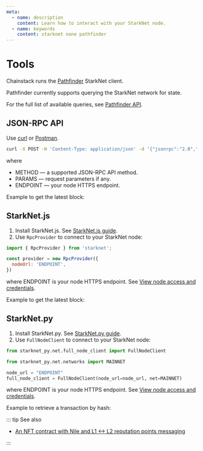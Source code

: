 ```yaml
---
meta:
  - name: description
    content: Learn how to interact with your StarkNet node.
  - name: keywords
    content: starknet none pathfinder
---
```


# Tools

Chainstack runs the [Pathfinder](https://github.com/eqlabs/pathfinder) StarkNet client.

Pathfinder currently supports querying the StarkNet network for state.

For the full list of available queries, see [Pathfinder API](https://github.com/eqlabs/pathfinder#api).

## JSON-RPC API

Use [curl](https://curl.haxx.se) or [Postman](https://www.getpostman.com).

```sh
curl -X POST -H 'Content-Type: application/json' -d '{"jsonrpc":"2.0","id":"0","method":"METHOD","params":[PARAMS]}' ENDPOINT
```

where

* METHOD — a supported JSON-RPC API method.
* PARAMS — request parameters if any.
* ENDPOINT — your node HTTPS endpoint.

Example to get the latest block:

<CodeSwitcher :languages="{kp:'Key-protected',pp:'Password-protected'}">
<template v-slot:kp>

``` sh
curl -X POST -H 'Content-Type: application/json' -d '{"jsonrpc":"2.0","id":"0","method":"starknet_blockNumber","params":[]}' https://nd-123-456-789.p2pify.com/3c6e0b8a9c15224a8228b9a98ca1531d
```

</template>
<template v-slot:pp>

``` sh
curl -X POST -H 'Content-Type: application/json' -d '{"jsonrpc":"2.0","id":"0","method":"starknet_blockNumber","params":[]}' https://user-name:pass-word-pass-word-pass-word@nd-123-456-789.p2pify.com
```

</template>
</CodeSwitcher>

## StarkNet.js

1. Install StarkNet.js. See [StarkNet.js guide](https://www.starknetjs.com/guides/intro).
1. Use `RpcProvider` to connect to your StarkNet node:

``` js
import { RpcProvider } from 'starknet';

const provider = new RpcProvider({
  nodeUrl: 'ENDPOINT',
})
```

where ENDPOINT is your node HTTPS endpoint. See [View node access and credentials](/platform/view-node-access-and-credentials).

Example to get the latest block:

<CodeSwitcher :languages="{kp:'Key-protected',pp:'Password-protected'}">
<template v-slot:kp>

``` js
import { RpcProvider } from 'starknet';
const provider = new RpcProvider({
  nodeUrl: 'https://nd-123-456-789.p2pify.com/3c6e0b8a9c15224a8228b9a98ca1531d',
})
provider.getBlockNumber().then(console.log);
```

</template>
<template v-slot:pp>

``` js
import { RpcProvider } from 'starknet';
const provider = new RpcProvider({
  nodeUrl: 'https://user-name:pass-word-pass-word-pass-word@nd-123-456-789.p2pify.com',
})
provider.getBlockNumber().then(console.log);
```
</template>
</CodeSwitcher>

## StarkNet.py

1. Install StarkNet.py. See [StarkNet.py guide](https://starknetpy.readthedocs.io/en/latest/installation.html).
1. Use `FullNodeClient` to connect to your StarkNet node:

``` py
from starknet_py.net.full_node_client import FullNodeClient

from starknet_py.net.networks import MAINNET

node_url = "ENDPOINT"
full_node_client = FullNodeClient(node_url=node_url, net=MAINNET)
```

where ENDPOINT is your node HTTPS endpoint. See [View node access and credentials](/platform/view-node-access-and-credentials).

Example to retrieve a transaction by hash:

<CodeSwitcher :languages="{kp:'Key-protected',pp:'Password-protected'}">
<template v-slot:kp>

``` js
from starknet_py.net.full_node_client import FullNodeClient

from starknet_py.net.networks import MAINNET

node_url = "https://nd-123-456-789.p2pify.com/3c6e0b8a9c15224a8228b9a98ca1531d"
full_node_client = FullNodeClient(node_url=node_url, net=MAINNET)

call_result = full_node_client.get_transaction_sync(tx_hash="0x50c1941ab13ccc5d9785ceda1d0d7a47be01865eecb795a62f4e589ddca0258")

print(call_result)
```

</template>
<template v-slot:pp>

``` js
from starknet_py.net.full_node_client import FullNodeClient

from starknet_py.net.networks import MAINNET

node_url = "https://user-name:pass-word-pass-word-pass-word@nd-123-456-789.p2pify.com"
full_node_client = FullNodeClient(node_url=node_url, net=MAINNET)

call_result = full_node_client.get_transaction_sync(tx_hash="0x50c1941ab13ccc5d9785ceda1d0d7a47be01865eecb795a62f4e589ddca0258")

print(call_result)
```
</template>
</CodeSwitcher>

::: tip See also

* [An NFT contract with Nile and L1 <-> L2 reputation points messaging](/tutorials/starknet/nft-contract-with-nile-and-l1-l2-reputation-messaging)

:::
